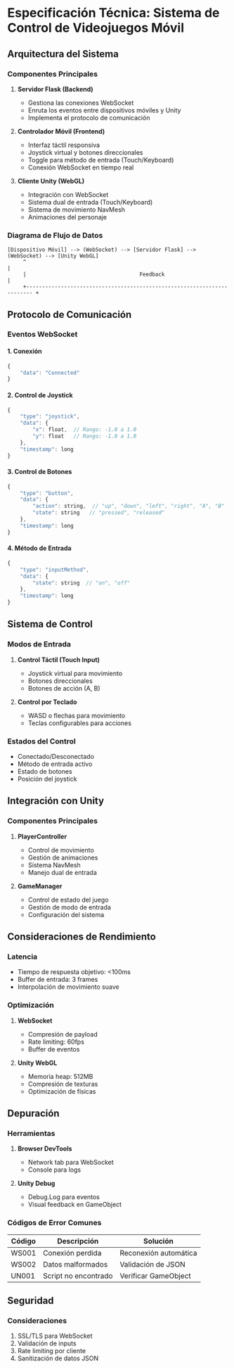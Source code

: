 # Especificación Técnica: Sistema de Control de Videojuegos Móvil

## Arquitectura del Sistema

### Componentes Principales
1. **Servidor Flask (Backend)**
   - Gestiona las conexiones WebSocket
   - Enruta los eventos entre dispositivos móviles y Unity
   - Implementa el protocolo de comunicación

2. **Controlador Móvil (Frontend)**
   - Interfaz táctil responsiva
   - Joystick virtual y botones direccionales
   - Toggle para método de entrada (Touch/Keyboard)
   - Conexión WebSocket en tiempo real

3. **Cliente Unity (WebGL)**
   - Integración con WebSocket
   - Sistema dual de entrada (Touch/Keyboard)
   - Sistema de movimiento NavMesh
   - Animaciones del personaje

### Diagrama de Flujo de Datos
```
[Dispositivo Móvil] --> (WebSocket) --> [Servidor Flask] --> (WebSocket) --> [Unity WebGL]
     ^                                                                            |
     |                                    Feedback                                |
     +------------------------------------------------------------------------ +
```

## Protocolo de Comunicación

### Eventos WebSocket

#### 1. Conexión
```javascript
{
    "data": "Connected"
}
```

#### 2. Control de Joystick
```javascript
{
    "type": "joystick",
    "data": {
        "x": float,  // Rango: -1.0 a 1.0
        "y": float   // Rango: -1.0 a 1.0
    },
    "timestamp": long
}
```

#### 3. Control de Botones
```javascript
{
    "type": "button",
    "data": {
        "action": string,  // "up", "down", "left", "right", "A", "B"
        "state": string   // "pressed", "released"
    },
    "timestamp": long
}
```

#### 4. Método de Entrada
```javascript
{
    "type": "inputMethod",
    "data": {
        "state": string  // "on", "off"
    },
    "timestamp": long
}
```

## Sistema de Control

### Modos de Entrada
1. **Control Táctil (Touch Input)**
   - Joystick virtual para movimiento
   - Botones direccionales
   - Botones de acción (A, B)

2. **Control por Teclado**
   - WASD o flechas para movimiento
   - Teclas configurables para acciones

### Estados del Control
- Conectado/Desconectado
- Método de entrada activo
- Estado de botones
- Posición del joystick

## Integración con Unity

### Componentes Principales
1. **PlayerController**
   - Control de movimiento
   - Gestión de animaciones
   - Sistema NavMesh
   - Manejo dual de entrada

2. **GameManager**
   - Control de estado del juego
   - Gestión de modo de entrada
   - Configuración del sistema


## Consideraciones de Rendimiento

### Latencia
- Tiempo de respuesta objetivo: <100ms
- Buffer de entrada: 3 frames
- Interpolación de movimiento suave

### Optimización
1. **WebSocket**
   - Compresión de payload
   - Rate limiting: 60fps
   - Buffer de eventos

2. **Unity WebGL**
   - Memoria heap: 512MB
   - Compresión de texturas
   - Optimización de físicas

## Depuración

### Herramientas
1. **Browser DevTools**
   - Network tab para WebSocket
   - Console para logs

2. **Unity Debug**
   - Debug.Log para eventos
   - Visual feedback en GameObject

### Códigos de Error Comunes
| Código | Descripción | Solución |
|--------|-------------|----------|
| WS001  | Conexión perdida | Reconexión automática |
| WS002  | Datos malformados | Validación de JSON |
| UN001  | Script no encontrado | Verificar GameObject |

## Seguridad

### Consideraciones
1. SSL/TLS para WebSocket
2. Validación de inputs
3. Rate limiting por cliente
4. Sanitización de datos JSON